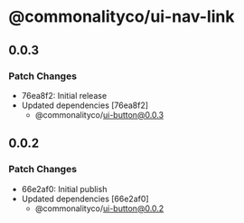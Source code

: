 # @commonalityco/ui-nav-link

## 0.0.3

### Patch Changes

- 76ea8f2: Initial release
- Updated dependencies [76ea8f2]
  - @commonalityco/ui-button@0.0.3

## 0.0.2

### Patch Changes

- 66e2af0: Initial publish
- Updated dependencies [66e2af0]
  - @commonalityco/ui-button@0.0.2
